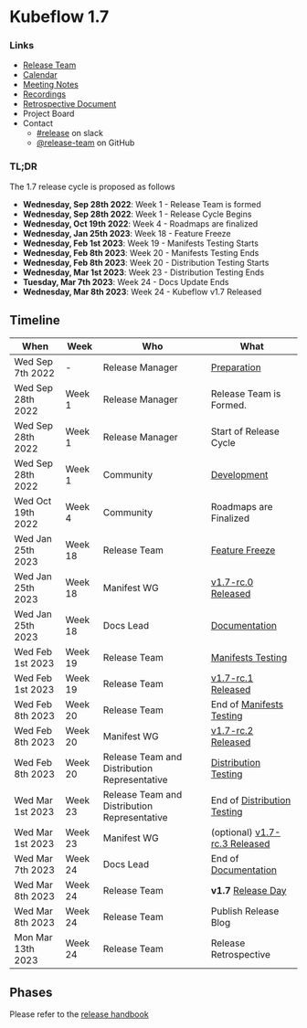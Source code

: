 # Kubeflow 1.7

### Links

- [Release Team](release-team.md)
- [Calendar](https://arrik.to/kf-release-team-cal)
- [Meeting Notes](https://arrik.to/kf-release-team-notes)
- [Recordings](https://arrik.to/kf-release-team-recordings)
- [Retrospective Document](https://bit.ly/kf-release-1-6-retro)
- Project Board
- Contact
  - [#release](https://app.slack.com/client/T7QLHSH6U/C9V2WT2KV) on slack
  - [@release-team](https://github.com/orgs/kubeflow/teams/release-team) on GitHub

### TL;DR

The 1.7 release cycle is proposed as follows

- **Wednesday, Sep 28th 2022**: Week 1 - Release Team is formed
- **Wednesday, Sep 28th 2022**: Week 1 - Release Cycle Begins
- **Wednesday, Oct 19th 2022**: Week 4 - Roadmaps are finalized
- **Wednesday, Jan 25th 2023**: Week 18 - Feature Freeze
- **Wednesday, Feb 1st 2023**: Week 19 - Manifests Testing Starts
- **Wednesday, Feb 8th 2023**: Week 20 - Manifests Testing Ends
- **Wednesday, Feb 8th 2023**: Week 20 - Distribution Testing Starts
- **Wednesday, Mar 1st 2023**: Week 23 - Distribution Testing Ends
- **Tuesday, Mar 7th 2023**: Week 24 - Docs Update Ends
- **Wednesday, Mar 8th 2023**: Week 24 - Kubeflow v1.7 Released

## Timeline

| **When** | **Week** | **Who** | **What** |
| -------- | -------- | ------- | -------- |
| Wed Sep 7th 2022 | - | Release Manager | [Preparation](../handbook.md#preparation) |
| Wed Sep 28th 2022 | Week 1 | Release Manager | Release Team is Formed. |
| Wed Sep 28th 2022 | Week 1 | Release Manager | Start of Release Cycle |
| Wed Sep 28th 2022 | Week 1 | Community | [Development](../handbook.md#development-10-weeks) |
| Wed Oct 19th 2022 | Week 4 | Community | Roadmaps are Finalized |
| Wed Jan 25th 2023 | Week 18 | Release Team | [Feature Freeze](../handbook.md#feature-freeze-2-weeks) |
| Wed Jan 25th 2023 | Week 18 | Manifest WG | [v1.7-rc.0 Released](../handbook.md#feature-freeze-2-weeks) |
| Wed Jan 25th 2023 | Week 18 | Docs Lead | [Documentation](../handbook.md#documentation) |
| Wed Feb 1st 2023 | Week 19 | Release Team | [Manifests Testing](../handbook.md#manifests-testing-1-week) |
| Wed Feb 1st 2023 | Week 19 | Release Team | [v1.7-rc.1 Released](../handbook.md#feature-freeze-2-weeks) |
| Wed Feb 8th 2023 | Week 20 | Release Team | End of [Manifests Testing](../handbook.md#manifests-testing-1-week) |
| Wed Feb 8th 2023 | Week 20 | Manifest WG | [v1.7-rc.2 Released](../handbook.md#feature-freeze-2-weeks) |
| Wed Feb 8th 2023 | Week 20 | Release Team and Distribution Representative | [Distribution Testing](../handbook.md#distribution-testing-3-weeks) |
| Wed Mar 1st 2023 | Week 23 | Release Team and Distribution Representative | End of [Distribution Testing](../handbook.md#distribution-testing-3-weeks) |
| Wed Mar 1st 2023 | Week 23 | Manifest WG | (optional) [v1.7-rc.3 Released](../handbook.md#distribution-testing-3-weeks) |
| Wed Mar 7th 2023 | Week 24 | Docs Lead | End of [Documentation](../handbook.md#documentation) |
| Wed Mar 8th 2023 | Week 24 | Release Team | **v1.7** [Release Day](../handbook.md/#release) |
| Wed Mar 8th 2023 | Week 24 | Release Team | Publish Release Blog |
| Mon Mar 13th 2023 | Week 24 | Release Team | Release Retrospective |

## Phases

Please refer to the [release handbook](../handbook.md)
